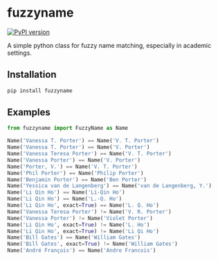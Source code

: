 # fuzzyname
[![PyPI version](https://img.shields.io/pypi/v/fuzzyname.svg)](https://pypi.python.org/pypi/fuzzyname)

A simple python class for fuzzy name matching, especially in academic settings.

## Installation
```sh
pip install fuzzyname
```

## Examples
```python
from fuzzyname import FuzzyName as Name

Name('Vanessa T. Porter') == Name('V. T. Porter')
Name('Vanessa T. Porter') == Name('V. Porter')
Name('Vanessa Teresa Porter') == Name('V. T. Porter')
Name('Vanessa Porter') == Name('V. Porter')
Name('Porter, V.') == Name('V. T. Porter')
Name('Phil Porter') == Name('Philip Porter')
Name('Benjamin Porter') == Name('Ben Porter')
Name('Yessica van de Langenberg') == Name('van de Langenberg, Y.')
Name('Li Qin Ho') == Name('Li-Qin Ho')
Name('Li Qin Ho') == Name('L.-Q. Ho')
Name('Li Qin Ho', exact=True) == Name('L. Q. Ho')
Name('Vanessa Teresa Porter') != Name('V. R. Porter')
Name('Vanessa Porter') != Name('Violet Porter')
Name('Li Qin Ho', exact=True) != Name('L. Ho')
Name('Li Qin Ho', exact=True) != Name('Li Qi Ho')
Name('Bill Gates') == Name('William Gates')
Name('Bill Gates', exact=True) != Name('William Gates')
Name('André François') == Name('Andre Francois')
```
